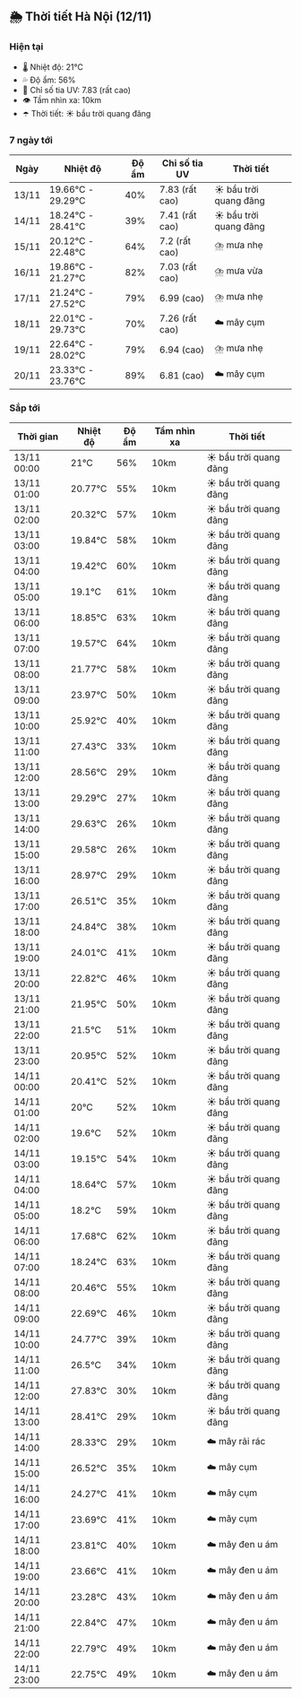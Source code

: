 ## 🌦️ Thời tiết Hà Nội (12/11)

### Hiện tại

- 🌡️ Nhiệt độ: 21℃
- 💦 Độ ẩm: 56%
- 🌟 Chỉ số tia UV: 7.83 (rất cao)
- 👁️ Tầm nhìn xa: 10km
- ☂️ Thời tiết: ☀️ bầu trời quang đãng

### 7 ngày tới

| Ngày | Nhiệt độ | Độ ẩm | Chỉ số tia UV | Thời tiết |
| --- | --- | --- | --- | --- |
| 13/11 | 19.66℃ - 29.29℃ | 40% | 7.83 (rất cao) | ☀️ bầu trời quang đãng |
| 14/11 | 18.24℃ - 28.41℃ | 39% | 7.41 (rất cao) | ☀️ bầu trời quang đãng |
| 15/11 | 20.12℃ - 22.48℃ | 64% | 7.2 (rất cao) | ⛈️ mưa nhẹ |
| 16/11 | 19.86℃ - 21.27℃ | 82% | 7.03 (rất cao) | ⛈️ mưa vừa |
| 17/11 | 21.24℃ - 27.52℃ | 79% | 6.99 (cao) | ⛈️ mưa nhẹ |
| 18/11 | 22.01℃ - 29.73℃ | 70% | 7.26 (rất cao) | ☁️ mây cụm |
| 19/11 | 22.64℃ - 28.02℃ | 79% | 6.94 (cao) | ⛈️ mưa nhẹ |
| 20/11 | 23.33℃ - 23.76℃ | 89% | 6.81 (cao) | ☁️ mây cụm |

### Sắp tới

| Thời gian | Nhiệt độ | Độ ẩm | Tầm nhìn xa | Thời tiết |
| --- | --- | --- | --- | --- |
| 13/11 00:00 | 21℃ | 56% | 10km | ☀️ bầu trời quang đãng |
| 13/11 01:00 | 20.77℃ | 55% | 10km | ☀️ bầu trời quang đãng |
| 13/11 02:00 | 20.32℃ | 57% | 10km | ☀️ bầu trời quang đãng |
| 13/11 03:00 | 19.84℃ | 58% | 10km | ☀️ bầu trời quang đãng |
| 13/11 04:00 | 19.42℃ | 60% | 10km | ☀️ bầu trời quang đãng |
| 13/11 05:00 | 19.1℃ | 61% | 10km | ☀️ bầu trời quang đãng |
| 13/11 06:00 | 18.85℃ | 63% | 10km | ☀️ bầu trời quang đãng |
| 13/11 07:00 | 19.57℃ | 64% | 10km | ☀️ bầu trời quang đãng |
| 13/11 08:00 | 21.77℃ | 58% | 10km | ☀️ bầu trời quang đãng |
| 13/11 09:00 | 23.97℃ | 50% | 10km | ☀️ bầu trời quang đãng |
| 13/11 10:00 | 25.92℃ | 40% | 10km | ☀️ bầu trời quang đãng |
| 13/11 11:00 | 27.43℃ | 33% | 10km | ☀️ bầu trời quang đãng |
| 13/11 12:00 | 28.56℃ | 29% | 10km | ☀️ bầu trời quang đãng |
| 13/11 13:00 | 29.29℃ | 27% | 10km | ☀️ bầu trời quang đãng |
| 13/11 14:00 | 29.63℃ | 26% | 10km | ☀️ bầu trời quang đãng |
| 13/11 15:00 | 29.58℃ | 26% | 10km | ☀️ bầu trời quang đãng |
| 13/11 16:00 | 28.97℃ | 29% | 10km | ☀️ bầu trời quang đãng |
| 13/11 17:00 | 26.51℃ | 35% | 10km | ☀️ bầu trời quang đãng |
| 13/11 18:00 | 24.84℃ | 38% | 10km | ☀️ bầu trời quang đãng |
| 13/11 19:00 | 24.01℃ | 41% | 10km | ☀️ bầu trời quang đãng |
| 13/11 20:00 | 22.82℃ | 46% | 10km | ☀️ bầu trời quang đãng |
| 13/11 21:00 | 21.95℃ | 50% | 10km | ☀️ bầu trời quang đãng |
| 13/11 22:00 | 21.5℃ | 51% | 10km | ☀️ bầu trời quang đãng |
| 13/11 23:00 | 20.95℃ | 52% | 10km | ☀️ bầu trời quang đãng |
| 14/11 00:00 | 20.41℃ | 52% | 10km | ☀️ bầu trời quang đãng |
| 14/11 01:00 | 20℃ | 52% | 10km | ☀️ bầu trời quang đãng |
| 14/11 02:00 | 19.6℃ | 52% | 10km | ☀️ bầu trời quang đãng |
| 14/11 03:00 | 19.15℃ | 54% | 10km | ☀️ bầu trời quang đãng |
| 14/11 04:00 | 18.64℃ | 57% | 10km | ☀️ bầu trời quang đãng |
| 14/11 05:00 | 18.2℃ | 59% | 10km | ☀️ bầu trời quang đãng |
| 14/11 06:00 | 17.68℃ | 62% | 10km | ☀️ bầu trời quang đãng |
| 14/11 07:00 | 18.24℃ | 63% | 10km | ☀️ bầu trời quang đãng |
| 14/11 08:00 | 20.46℃ | 55% | 10km | ☀️ bầu trời quang đãng |
| 14/11 09:00 | 22.69℃ | 46% | 10km | ☀️ bầu trời quang đãng |
| 14/11 10:00 | 24.77℃ | 39% | 10km | ☀️ bầu trời quang đãng |
| 14/11 11:00 | 26.5℃ | 34% | 10km | ☀️ bầu trời quang đãng |
| 14/11 12:00 | 27.83℃ | 30% | 10km | ☀️ bầu trời quang đãng |
| 14/11 13:00 | 28.41℃ | 29% | 10km | ☀️ bầu trời quang đãng |
| 14/11 14:00 | 28.33℃ | 29% | 10km | ☁️ mây rải rác |
| 14/11 15:00 | 26.52℃ | 35% | 10km | ☁️ mây cụm |
| 14/11 16:00 | 24.27℃ | 41% | 10km | ☁️ mây cụm |
| 14/11 17:00 | 23.69℃ | 41% | 10km | ☁️ mây cụm |
| 14/11 18:00 | 23.81℃ | 40% | 10km | ☁️ mây đen u ám |
| 14/11 19:00 | 23.66℃ | 41% | 10km | ☁️ mây đen u ám |
| 14/11 20:00 | 23.28℃ | 43% | 10km | ☁️ mây đen u ám |
| 14/11 21:00 | 22.84℃ | 47% | 10km | ☁️ mây đen u ám |
| 14/11 22:00 | 22.79℃ | 49% | 10km | ☁️ mây đen u ám |
| 14/11 23:00 | 22.75℃ | 49% | 10km | ☁️ mây đen u ám |
